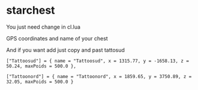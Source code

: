 # starchest

You just need change in cl.lua

GPS coordinates and name of your chest

And if you want add just copy and past tattosud 

    ["Tattoosud"] = { name = "Tattoosud", x = 1315.77, y = -1658.13, z = 50.24, maxPoids = 500.0 },

    ["Tattoonord"] = { name = "Tattoonord", x = 1859.65, y = 3750.89, z = 32.05, maxPoids = 500.0 }